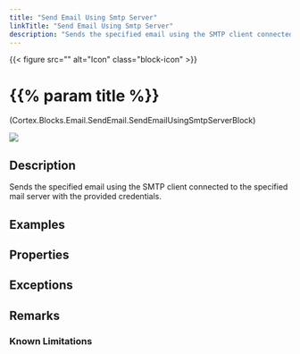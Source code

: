 ```yaml
---
title: "Send Email Using Smtp Server"
linkTitle: "Send Email Using Smtp Server"
description: "Sends the specified email using the SMTP client connected to the specified mail server with the provided credentials."
---
```


{{< figure src="" alt="Icon" class="block-icon" >}}

# {{% param title %}}

<p class="namespace">(Cortex.Blocks.Email.SendEmail.SendEmailUsingSmtpServerBlock)</p>

<img src="/images/work-in-progress.jpg">

## Description

Sends the specified email using the SMTP client connected to the specified mail server with the provided credentials.

## Examples

## Properties

## Exceptions

## Remarks

### Known Limitations
